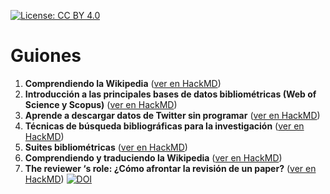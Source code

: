 [![License: CC BY 4.0](https://img.shields.io/badge/License-CC_BY_4.0-lightgrey.svg)](https://creativecommons.org/licenses/by/4.0/)

# Guiones

1. **Comprendiendo la Wikipedia** ([ver en HackMD](https://hackmd.io/@Wences/1_wikipedia))
2. **Introducción a las principales bases de datos bibliométricas (Web of Science y Scopus)** ([ver en HackMD](https://hackmd.io/@Wences/2_introducción_bibliometría))
3. **Aprende a descargar datos de Twitter sin programar** ([ver en HackMD](https://hackmd.io/@Wences/3_tweet_downloader))
4. **Técnicas de búsqueda bibliográficas para la investigación** ([ver en HackMD](https://hackmd.io/@Wences/4_técnicas_búsqueda_bibliográfica))
5. **Suites bibliométricas** ([ver en HackMD](https://hackmd.io/@Wences/5_incites_scival))
6. **Comprendiendo y traduciendo la Wikipedia** ([ver en HackMD](https://hackmd.io/@Wences/6_traduciendo_wikipedia))
7. **The reviewer ‘s role: ¿Cómo afrontar la revisión de un paper?** ([ver en HackMD](https://hackmd.io/@Wences/7_reviewer_role)) [![DOI](https://zenodo.org/badge/DOI/10.5281/zenodo.7691925.svg)](https://doi.org/10.5281/zenodo.7691925)

